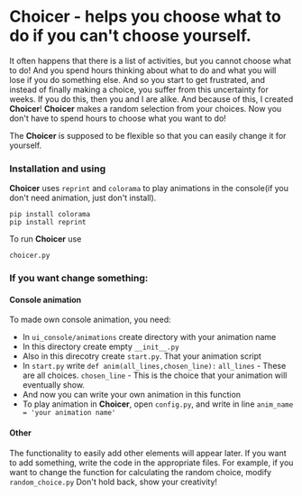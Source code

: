 # Choicer - helps you choose what to do if you can't choose yourself.

It often happens that there is a list of activities, but you cannot choose what to do! And you spend hours thinking about what to do and what you will lose if you do something else. And so you start to get frustrated, and instead of finally making a choice, you suffer from this uncertainty for weeks. If you do this, then you and I are alike. And because of this, I created **Сhoicer**! **Сhoicer** makes a random selection from your choices. Now you don't have to spend hours to choose what you want to do!

The **Сhoicer** is supposed to be flexible so that you can easily change it for yourself.

### Installation and using

**Сhoicer** uses ```reprint``` and ```colorama``` to play animations in the console(if you don't need animation, just don't install).
```
pip install colorama
pip install reprint
```
To run **Сhoicer** use 
```
choicer.py
```

### If you want change something:

#### Console animation

To made own console animation, you need:
* In ```ui_console/animations``` create directory with your animation name
* In this directory create empty ```__init__.py```
* Also in this direcotry create ```start.py```. That your animation script
* In ```start.py``` write 
    ```def anim(all_lines,chosen_line):```
    ```all_lines``` - These are all choices.
    ```chosen_line``` - This is the choice that your animation will eventually show.
* And now you can write your own animation in this function
* To play animation in **Сhoicer**, open ```config.py```, and write in line
 ```anim_name = 'your animation name'```

#### Other
The functionality to easily add other elements will appear later. If you want to add something, write the code in the appropriate files. For example, if you want to change the function for calculating the random choice, modify ```random_choice.py```
Don't hold back, show your creativity!

